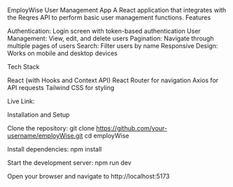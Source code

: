 
EmployWise User Management App
A React application that integrates with the Reqres API to perform basic user management functions.
Features

Authentication: Login screen with token-based authentication
User Management: View, edit, and delete users
Pagination: Navigate through multiple pages of users
Search: Filter users by name
Responsive Design: Works on mobile and desktop devices

Tech Stack

React (with Hooks and Context API)
React Router for navigation
Axios for API requests
Tailwind CSS for styling

Live Link:

Installation and Setup

Clone the repository:
git clone https://github.com/your-username/employWise.git
cd employWise

Install dependencies:
npm install

Start the development server:
npm run dev

Open your browser and navigate to http://localhost:5173
